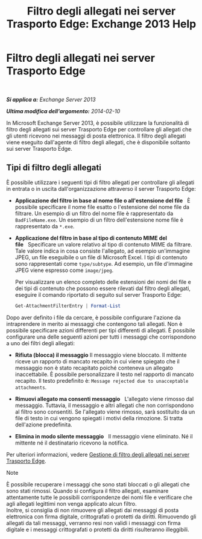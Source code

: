 ﻿---
title: 'Filtro degli allegati nei server Trasporto Edge: Exchange 2013 Help'
TOCTitle: Filtro degli allegati nei server Trasporto Edge
ms:assetid: be39a181-c82e-41f5-8846-085bf1f84164
ms:mtpsurl: https://technet.microsoft.com/it-it/library/Bb124399(v=EXCHG.150)
ms:contentKeyID: 60829843
ms.date: 05/22/2018
mtps_version: v=EXCHG.150
ms.translationtype: MT
---

# Filtro degli allegati nei server Trasporto Edge

 

_**Si applica a:** Exchange Server 2013_

_**Ultima modifica dell'argomento:** 2014-02-10_

In Microsoft Exchange Server 2013, è possibile utilizzare la funzionalità di filtro degli allegati sui server Trasporto Edge per controllare gli allegati che gli utenti ricevono nei messaggi di posta elettronica. Il filtro degli allegati viene eseguito dall'agente di filtro degli allegati, che è disponibile soltanto sui server Trasporto Edge.

## Tipi di filtro degli allegati

È possibile utilizzare i seguenti tipi di filtro allegati per controllare gli allegati in entrata o in uscita dall'organizzazione attraverso il server Trasporto Edge:

  - **Applicazione del filtro in base al nome file o all'estensione del file**   È possibile specificare il nome file esatto o l'estensione del nome file da filtrare. Un esempio di un filtro del nome file è rappresentato da `BadFileName.exe`. Un esempio di un filtro dell'estensione nome file è rappresentato da `*.exe`.

  - **Applicazione del filtro in base al tipo di contenuto MIME del file**   Specificare un valore relativo al tipo di contenuto MIME da filtrare. Tale valore indica in cosa consiste l'allegato, ad esempio un'immagine JPEG, un file eseguibile o un file di Microsoft Excel. I tipi di contenuto sono rappresentati come `type/subtype`. Ad esempio, un file d'immagine JPEG viene espresso come `image/jpeg`.
    
    Per visualizzare un elenco completo delle estensioni dei nomi dei file e dei tipi di contenuto che possono essere rilevati dal filtro degli allegati, eseguire il comando riportato di seguito sul server Trasporto Edge:
    
    ```powershell
    Get-AttachmentFilterEntry | Format-List
    ```

Dopo aver definito i file da cercare, è possibile configurare l'azione da intraprendere in merito ai messaggi che contengono tali allegati. Non è possibile specificare azioni differenti per tipi differenti di allegati. È possibile configurare una delle seguenti azioni per tutti i messaggi che corrispondono a uno dei filtri degli allegati:

  - **Rifiuta (blocca) il messaggio** Il messaggio viene bloccato. Il mittente riceve un rapporto di mancato recapito in cui viene spiegato che il messaggio non è stato recapitato poiché conteneva un allegato inaccettabile. È possibile personalizzare il testo nel rapporto di mancato recapito. Il testo predefinito è: `Message rejected due to unacceptable attachments`.

  - **Rimuovi allegato ma consenti messaggio**   L'allegato viene rimosso dal messaggio. Tuttavia, il messaggio e altri allegati che non corrispondono al filtro sono consentiti. Se l'allegato viene rimosso, sarà sostituito da un file di testo in cui vengono spiegati i motivi della rimozione. Si tratta dell'azione predefinita.

  - **Elimina in modo silente messaggio**   Il messaggio viene eliminato. Né il mittente né il destinatario ricevono la notifica.

Per ulteriori informazioni, vedere [Gestione di filtro degli allegati nei server Trasporto Edge](manage-attachment-filtering-on-edge-transport-servers-exchange-2013-help.md).


> [!NOTE]
> È possibile recuperare i messaggi che sono stati bloccati o gli allegati che sono stati rimossi. Quando si configura il filtro allegati, esaminare attentamente tutte le possibili corrispondenze dei nomi file e verificare che agli allegati legittimi non venga applicato alcun filtro.<BR>Inoltre, si consiglia di non rimuovere gli allegati dai messaggi di posta elettronica con firma digitale, crittografati o protetti da diritti. Rimuovendo gli allegati da tali messaggi, verranno resi non validi i messaggi con firma digitale e i messaggi crittografati o protetti da diritti risulteranno illeggibili.



